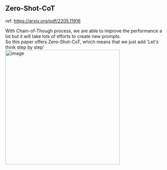 
## Zero-Shot-CoT 

ref: https://arxiv.org/pdf/2205.11916</br>


With Chain-of-Though process, we are able to improve the performance a lot but it will take lots of efforts to create new prompts.</br>
So this paper offers Zero-Shot-CoT, which means that we just add 'Let's think step by step'</br>
<img width="357" alt="image" src="https://github.com/user-attachments/assets/78c63114-3539-4b84-82c3-b11bc1442be4">
